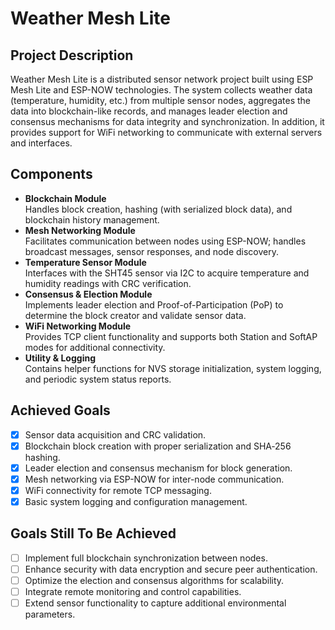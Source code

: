 # Weather Mesh Lite

## Project Description
Weather Mesh Lite is a distributed sensor network project built using ESP Mesh Lite and ESP-NOW technologies. The system collects weather data (temperature, humidity, etc.) from multiple sensor nodes, aggregates the data into blockchain-like records, and manages leader election and consensus mechanisms for data integrity and synchronization. In addition, it provides support for WiFi networking to communicate with external servers and interfaces.

## Components
- **Blockchain Module**  
  Handles block creation, hashing (with serialized block data), and blockchain history management.
- **Mesh Networking Module**  
  Facilitates communication between nodes using ESP-NOW; handles broadcast messages, sensor responses, and node discovery.
- **Temperature Sensor Module**  
  Interfaces with the SHT45 sensor via I2C to acquire temperature and humidity readings with CRC verification.
- **Consensus & Election Module**  
  Implements leader election and Proof-of-Participation (PoP) to determine the block creator and validate sensor data.
- **WiFi Networking Module**  
  Provides TCP client functionality and supports both Station and SoftAP modes for additional connectivity.
- **Utility & Logging**  
  Contains helper functions for NVS storage initialization, system logging, and periodic system status reports.

## Achieved Goals
- [x] Sensor data acquisition and CRC validation.
- [x] Blockchain block creation with proper serialization and SHA‑256 hashing.
- [x] Leader election and consensus mechanism for block generation.
- [x] Mesh networking via ESP-NOW for inter-node communication.
- [x] WiFi connectivity for remote TCP messaging.
- [x] Basic system logging and configuration management.

## Goals Still To Be Achieved
- [ ] Implement full blockchain synchronization between nodes.
- [ ] Enhance security with data encryption and secure peer authentication.
- [ ] Optimize the election and consensus algorithms for scalability.
- [ ] Integrate remote monitoring and control capabilities.
- [ ] Extend sensor functionality to capture additional environmental parameters.
